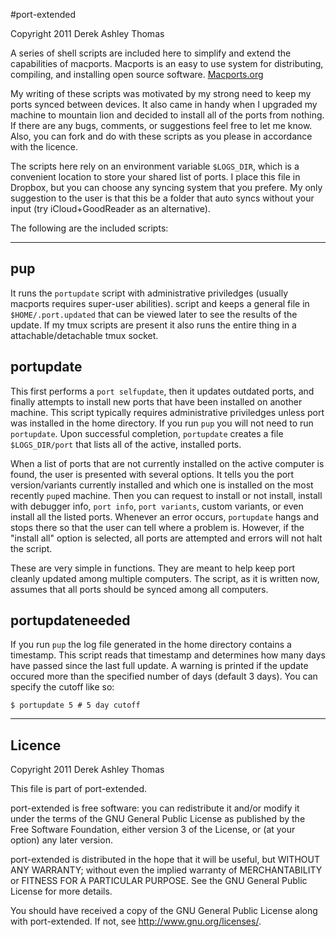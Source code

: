 #port-extended

Copyright 2011 Derek Ashley Thomas

A series of shell scripts are included here to simplify and extend
the capabilities of macports. Macports is an easy to use system
for distributing, compiling, and installing open source software.
[Macports.org](http://www.macports.org/index.php)

My writing of these scripts was motivated by my strong need to keep my
ports synced between devices. It also came in handy when I upgraded my
machine to mountain lion and decided to install all of the ports from
nothing. If there are any bugs, comments, or suggestions feel free to
let me know. Also, you can fork and do with these scripts as you please
in accordance with the licence.

The scripts here rely on an environment variable `$LOGS_DIR`, which is
a convenient location to store your shared list of ports. I place this
file in Dropbox, but you can choose any syncing system that you prefere.
My only suggestion to the user is that this be a folder that auto syncs
without your input (try iCloud+GoodReader as an alternative).

The following are the included scripts:

* * * * * * * * * * * * * * * * * * * * * * * * * * * * * * 

## pup

It runs the `portupdate` script with administrative priviledges (usually
macports requires super-user abilities). script and keeps a general file
in `$HOME/.port.updated` that can be viewed later to see the results of
the update. If my tmux scripts are present it also runs the entire thing
in a attachable/detachable tmux socket.

## portupdate

This first performs a `port selfupdate`, then it updates outdated ports,
and finally attempts to install new ports that have been installed
on another machine. This script typically requires administrative
priviledges unless port was installed in the home directory. If you run
`pup` you will not need to run `portupdate`. Upon successful completion,
`portupdate` creates a file `$LOGS_DIR/port` that lists all of the
active, installed ports.

When a list of ports that are not currently installed on the active
computer is found, the user is presented with several options. It tells
you the port version/variants currently installed and which one is
installed on the most recently `pup`ed machine. Then you can request
to install or not install, install with debugger info, `port info`,
`port variants`, custom variants, or even install all the listed ports.
Whenever an error occurs, `portupdate` hangs and stops there so that
the user can tell where a problem is. However, if the "install all"
option is selected, all ports are attempted and errors will not halt the
script.

These are very simple in functions. They are meant to help keep port
cleanly updated among multiple computers. The script, as it is written
now, assumes that all ports should be synced among all computers.

## portupdateneeded

If you run `pup` the log file generated in the home directory contains a timestamp. This script reads that timestamp and determines how many days have passed since the last full update. A warning is printed if the update occured more than the specified number of days (default 3 days). You can specify the cutoff like so:

    $ portupdate 5 # 5 day cutoff

* * * * * * * * * * * * * * * * * * * * * * * * * * * * * * 

## Licence

Copyright 2011 Derek Ashley Thomas

This file is part of port-extended.

port-extended is free software: you can redistribute it and/or modify
it under the terms of the GNU General Public License as published by
the Free Software Foundation, either version 3 of the License, or
(at your option) any later version.

port-extended is distributed in the hope that it will be useful,
but WITHOUT ANY WARRANTY; without even the implied warranty of
MERCHANTABILITY or FITNESS FOR A PARTICULAR PURPOSE.  See the
GNU General Public License for more details.

You should have received a copy of the GNU General Public License
along with port-extended.  If not, see <http://www.gnu.org/licenses/>.
